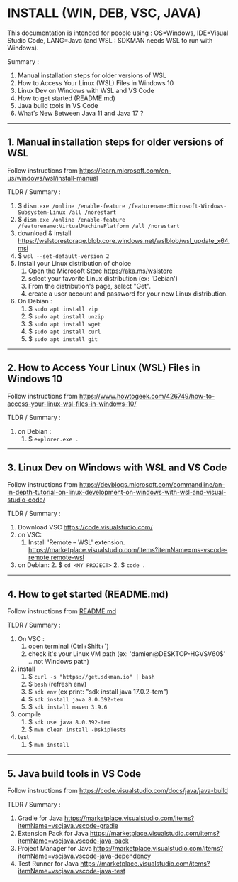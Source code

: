 INSTALL (WIN, DEB, VSC, JAVA)
===================================

This documentation is intended for people using : OS=Windows, IDE=Visual Studio Code, LANG=Java (and WSL : SDKMAN needs WSL to run with Windows).

Summary :
1. Manual installation steps for older versions of WSL
2. How to Access Your Linux (WSL) Files in Windows 10
3. Linux Dev on Windows with WSL and VS Code
4. How to get started (README.md)
5. Java build tools in VS Code
6. What’s New Between Java 11 and Java 17 ?

---

## 1. Manual installation steps for older versions of WSL

Follow instructions from https://learn.microsoft.com/en-us/windows/wsl/install-manual

TLDR / Summary :

1. $ `dism.exe /online /enable-feature /featurename:Microsoft-Windows-Subsystem-Linux /all /norestart`
2. $ `dism.exe /online /enable-feature /featurename:VirtualMachinePlatform /all /norestart`
3. download & install https://wslstorestorage.blob.core.windows.net/wslblob/wsl_update_x64.msi
4. $ `wsl --set-default-version 2`
5. Install your Linux distribution of choice
    1. Open the Microsoft Store https://aka.ms/wslstore
    3. select your favorite Linux distribution (ex: 'Debian')
    4. From the distribution's page, select "Get".
    5.  create a user account and password for your new Linux distribution.
6. On Debian :
    1. $ `sudo apt install zip`
    1. $ `sudo apt install unzip`
    2. $ `sudo apt install wget`
    3. $ `sudo apt install curl`
    4. $ `sudo apt install git`

---

## 2. How to Access Your Linux (WSL) Files in Windows 10

Follow instructions from https://www.howtogeek.com/426749/how-to-access-your-linux-wsl-files-in-windows-10/

TLDR / Summary :

1. on Debian :
    1. $ `explorer.exe .`

---

## 3. Linux Dev on Windows with WSL and VS Code

Follow instructions from https://devblogs.microsoft.com/commandline/an-in-depth-tutorial-on-linux-development-on-windows-with-wsl-and-visual-studio-code/

TLDR / Summary :

1. Download VSC https://code.visualstudio.com/
2. on VSC:
    1. Install 'Remote – WSL' extension. https://marketplace.visualstudio.com/items?itemName=ms-vscode-remote.remote-wsl
3. on Debian:
    2. $ `cd <MY PROJECT>`
    2. $ `code .`

---

## 4. How to get started (README.md)

Follow instructions from [README.md](README.md)

TLDR / Summary :

1. On VSC :
    1. open terminal (Ctrl+Shift+`)
    2. check it's your Linux VM path (ex: 'damien@DESKTOP-HGVSV60$' ...not Windows path)
2. install
    1. $ `curl -s "https://get.sdkman.io" | bash`
    2. $ `bash` (refresh env)
    3. $ `sdk env` (ex print: "sdk install java 17.0.2-tem")
    4. $ `sdk install java 8.0.392-tem`
    5. $ `sdk install maven 3.9.6`
3. compile
    1. $ `sdk use java 8.0.392-tem` 
    2. $ `mvn clean install -DskipTests`
4. test
    1. $ `mvn install`

---

## 5. Java build tools in VS Code

Follow instructions from https://code.visualstudio.com/docs/java/java-build

TLDR / Summary :

1. Gradle for Java https://marketplace.visualstudio.com/items?itemName=vscjava.vscode-gradle
2. Extension Pack for Java https://marketplace.visualstudio.com/items?itemName=vscjava.vscode-java-pack
3. Project Manager for Java https://marketplace.visualstudio.com/items?itemName=vscjava.vscode-java-dependency
4. Test Runner for Java https://marketplace.visualstudio.com/items?itemName=vscjava.vscode-java-test
